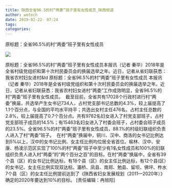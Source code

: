 ```yaml
---
title: 陕西全省96.5的村“两委”班子里有女性成员_陕西频道
author: wetech
date: 2019-02-22- 07:24
tags: 
categories: 
---
```

原标题：全省96.5%的村“两委”班子里有女性成员
<!-- more -->
                
<img align="center" border="0" src="http://p2.ifengimg.com/a/2016/0810/204c433878d5cf9size1_w16_h16.png" />
                
            
原标题：全省96.5%的村“两委”班子里有女性成员本报讯（记者 秦华）2018年是全省村级党组织和第十次村民委员会的换届选举之年。近日，记者从省妇联获悉：我省农村妇女进村&ld
原标题：全省96.5%的村“两委”班子里有女性成员
本报讯（记者 秦华）2018年是全省村级党组织和第十次村民委员会的换届选举之年。近日，记者从省妇联获悉：我省农村妇女进村“两委”工作成效明显，全省96.5%的村“两委”班子里有女性成员。 
截至目前，全省共有17028个行政村进行村“两委”换届，共选举产生女书记734人，占村党支部书记总数的4.3%，较上届提高了1.1个百分点，与全国的平均水平持平；共选出女村主任476名，占村主任总数的2.8%，较上届提高了0.7个百分点。共有9782名妇女进入了村党支部班子，占村党支部班子成员的14.5%；有15463名妇女进入了村委会班子，占村委会班子成员的23.5%。全省96.5%的村“两委”班子里有女性成员，88.1%的村级妇联组织负责人进入了村“两委”班子。 
在村“两委”换届中，铜川、汉中、商洛的女书记比例达到5%以上，汉中的女书记比例、女主任比例均位居全省首位。榆林、汉中、安康、杨凌示范区实现了100%的村“两委”班子中至少有1名女性成员和100%的妇联组织负责人进入村“两委”的“两个百分之百”的目标。在村“两委”换届中，全省有39个县（区）的女书记比例达标，有18个县（区）的女主任比例达标，有12个县(区）的女书记、女主任比例实现双达标。灞桥、凤县、南郑、勉县、留坝、佛坪、柞水7个县（区）的女主任比例提前达到了《陕西省妇女发展规划（2011—2020年）》确定的2020年要达到10%的目标。
[责任编辑：冉旭阳]
            
